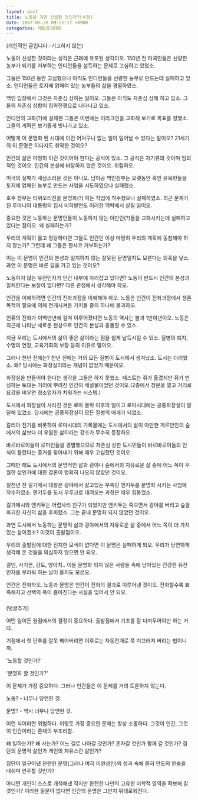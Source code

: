```yaml
---
layout: post
title: 노동은 과연 신성한 것인가?(수정)
date: 2007-05-28 09:51:17 +0900
categories: 깨달음의대화
---
```

(개인적인 글입니다.-기고하지 않는)
  

  
노동이 신성한 것이라는 생각은 근래에 유포된 생각이오. 150년 전 미국인들은 선량한 농부가 되기를 거부하는 인디언들을 설득하는 문제로 고심하고 있었소. 
  

  
그들은 150년 동안 고심했으나 아직도 인디언들을 선량한 농부로 만드는데 실패하고 있소. 인디언들은 토지에 얽매여 있는 농부들의 삶을 경멸하였소. 
  

  
백인 입장에서 그것은 자존심 상하는 일이오. 그들은 아직도 자존심 상해 하고 있소. 그들의 자존심 상함이 침략전쟁으로 나타나고 있소. 
  

  
인디언의 교화(?)에 실패한 그들은 이번에는 이라크인을 교화해 보기로 목표를 정했소. 그들의 계획은 보기좋게 빗나가고 있소.
  

  
어떻게 이 문명화 된 시대에 이런 어처구니 없는 일이 일어날 수 있다는 말이오? 21세기의 이 문명은 이다지도 취약한 것이오? 
  

  
인간의 삶은 마땅히 이런 것이어야 한다는 공식이 있소. 그 공식은 자기류의 것이며 임의적인 것이오. 인간의 본성에 바탕하지 않은 것이오. 위험하오.
  

  
미국의 실패가 새삼스러운 것은 아니오. 남아공 백인정부는 오랫동안 흑인 유목민들을 토지에 얽매인 농부로 만드는 사업을 시도하였으나 실패했소. 
  

  
호주 정부는 티위오리진을 문명화(?) 하는 작업에 착수했으나 실패하였소. 최근 문제가 된 루마니아 대통령의 집시 비하발언도 이러한 맥락에서 살필 일이오.
  

  
중요한 것은 노동하는 문명인들이 노동하지 않는 야만인(?)들을 교화시키는데 실패하고 있다는 점이오. 왜 실패하는가?
  

  
우리의 계획이 옳고 정당하다면 그들도 인간인 이상 마땅히 우리의 계획에 동참해야 하지 않는가? 그런데 왜 그들은 한사코 거부하는가? 
  

  
이는 이 문명이 인간의 본성과 일치하지 않는 잘못된 문명일지도 모른다는 의혹을 낳소. 과연 이 문명은 바른 길을 가고 있는 것이오?
  

  
노동하지 않는 유전인자가 인간 내부에 자리잡고 있다면? 노동이 반드시 인간의 본성과 일치한다는 보장이 없다면? 다른 관점에서 생각해야 하오. 
  

  
인간을 이해하려면 인간의 진화과정을 이해해야 하오. 노동은 인간이 진화과정에서 생존목적의 필요에 의해 전개시켜온 가치들 중의 하나에 불과하오.
  

  
인류의 진화가 이백만년에 걸쳐 이루어졌다면 노동의 역사는 불과 1만여년이오. 노동은 최근에 나타난 새로운 현상으로 인간의 본성과 충돌할 수 있소. 
  

  
지금 우리는 도시에서의 삶이 좋은 삶이라는 점을 쉽게 납득시킬 수 있소. 질병의 퇴치, 수명의 연장, 교육기회의 보장 등의 이유로 말이오. 
  

  
그러나 천년 전에는? 천년 전에는 거의 모든 질병이 도시에서 생겨났소. 도시는 더러웠소. 왜? 당시에는 화장실이라는 개념이 없었기 때문이오. 
  

  
화장실을 만들어야 한다는 생각을 그들은 하지 못했소. 페스트는 쥐가 옮겼지만 쥐가 번성하는 토대는 거리에 뿌려진 인간의 배설물이었던 것이오.(2층에서 창문을 열고 거리로 요강을 비우면 청소업자가 치워가는 시스템.)
  

  
도시에서 화장실이 사라진 것은 로마 몰락 이후의 일이고 로마시대에는 공중화장실이 발달해 있었소. 당시에는 공중화장실이 모든 질병의 매개가 되었소.
  

  
갈리아 전기를 비롯하여 로마시대의 기록물에는 도시에서의 삶이 야만한 게르만인의 숲에서의 삶보다 더 우월한 삶이라는 강조가 무수히 등장하오.
  

  
바르바로이들이 로마인들을 경멸했으므로 자존심 상한 도시민들이 바르바로이들의 인식이 틀렸다는 증거를 찾아내기 위해 매우 고심했던 것이오.
  

  
그때만 해도 도시에서의 문명적인 삶과 광야나 숲에서의 자유로운 삶 중에 어느 쪽이 우월한 삶인가에 대한 결론이 명확히 나오지 않았던 것이오.
  

  
칠천년 전 길가메시 대왕은 광야에서 살고있는 부족민 엔키두를 문명화 시키는 사업에 착수하였소. 엔키두를 도시 우루크로 데려오는 과정은 매우 힘들었소.
  

  
길가메시와 엔키두는 어렵사리 친구가 되었지만 엔키두는 죽으면서 광야를 버리고 숲을 파괴한 자신의 삶을 후회했소. 그는 끝내 문명화 되지 않았던 것이오.
  

  
과연 도시에서 노동하는 문명적 삶과 광야에서의 자유로운 삶 중에서 어느 쪽이 더 가치있는 삶이겠소? 이것이 출발점이오.
  

  
우리의 출발점에 대한 진지한 모색이 없다면 이 문명은 실패하게 되오. 우리가 당연하게 생각해 온 것들을 의심하지 않으면 안 되오.
  

  
걸인, 사기꾼, 강도, 양아치.. 이들 문명화 되지 않은 사람들 속에 남아있는 건강한 유전인자를 부러워 하는 날이 올지도 모르오.
  

  
인간은 진화하오. 노동과 문명은 인간이 진화의 결과로 이루어낸 것이오. 진화할수록 뾰족해지고 선택의 폭이 좁아진다는 사실을 잊어서 안 되오.
  
###
  

  
(덧글추가)
  

  
어떤 일이든 원점에서의 결정이 중요하다. 출발점에서 기초를 잘 다져두어야만 하는 거다.
   

  
기점에서 첫 단추를 잘못 꿰어버리면 이후로는 자동전개로 쭉 미끄러져 버리는 법이니까.
   

  
'노동할 것인가?'
  
'문명화 할 것인가?'
   

  
이 문제가 가장 중요하다. 그러나 인간들은 이 문제를 거의 토론하지 않는다.
   

  
노동? - 너무나 당연한 것. 
  
문명? - 역시 너무나 당연한 것.
   

  
이런 식이라면 위험하다. 이렇듯 가장 중요한 문제는 항상 소홀하다. 그것이 인간, 그것이 인간이라는 존재의 부조리함.
   

  
왜 일하는가? 왜 사는가? 어느 길로 나아갈 것인가? 혼자갈 것인가 함께 갈 것인가? 집단의 문명적 삶인가 개인의 자유스런 삶인가?
   

  
집단이 일구어낸 찬란한 문명(그러나 여히 미완성인)의 성과 속에 묻혀 안도의 한숨을 내쉬며 안주할 것인가?
   

  
아니면 개인이 스스로 개척해낸 작지만 완전한 나만의 고유한 미학적 영역을 확보해 갈 것인가? 이러한 질문이 없다면 인간의 문명은 그만치 위태로워진다.